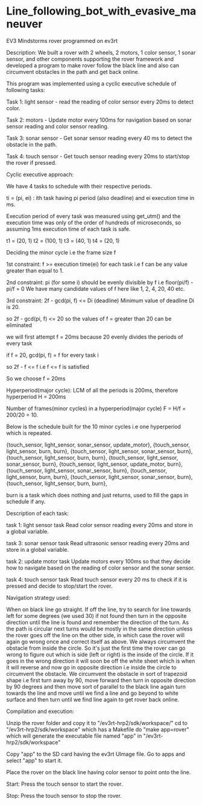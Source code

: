 # Line_following_bot_with_evasive_maneuver
EV3 Mindstorms rover programmed on ev3rt

Description: We built a rover with 2 wheels, 2 motors, 1 color sensor, 1 sonar sensor, and other components supporting the rover framework and developed a program to make rover follow the black line and also can circumvent obstacles in the path and get back online.

This program was implemented using a cyclic executive schedule of following tasks:

Task 1: light sensor - read the reading of color sensor every 20ms to detect color. 

Task 2: motors - Update motor every 100ms for navigation based on sonar sensor reading and color sensor reading. 

Task 3: sonar sensor - Get sonar sensor reading every 40 ms to detect the obstacle in the path. 

Task 4: touch sensor - Get touch sensor reading every 20ms to start/stop the rover if pressed.



Cyclic executive approach: 

We have 4 tasks to schedule with their respective periods.

ti = (pi, ei) : ith task having pi period (also deadline) and ei execution time in ms.

Execution period of every task was measured using get_utm() and the execution time was only of the order of hundreds of microseconds, so assuming 1ms execution time of each task is safe.

t1 = (20, 1) 
t2 = (100, 1) 
t3 = (40, 1) 
t4 = (20, 1)

Deciding the minor cycle i.e the frame size f

1st constraint: f >= execution time(ei) for each task i.e f can be any value greater than equal to 1.

2nd constraint: pi (for some i) should be evenly divisible by f i.e floor(pi/f) - pi/f = 0 We have many candidate values of f here like 1, 2, 4, 20, 40 etc.

3rd constraint: 2f - gcd(pi, f) <= Di (deadline) Minimum value of deadline Di is 20.

so 2f - gcd(pi, f) <= 20 so the values of f = greater than 20 can be eliminated

we will first attempt f = 20ms because 20 evenly divides the periods of every task

if f = 20, gcd(pi, f) = f for every task i

so 2f - f <= f i.e f <= f is satisfied

So we choose f = 20ms

Hyperperiod(major cycle): LCM of all the periods is 200ms, therefore hyperperiod H = 200ms

Number of frames(minor cycles) in a hyperperiod(major cycle) F = H/f = 200/20 = 10.

Below is the schedule built for the 10 minor cycles i.e one hyperperiod which is repeated.

{touch_sensor, light_sensor, sonar_sensor, update_motor}, 
{touch_sensor, light_sensor, burn, burn}, 
{touch_sensor, light_sensor, sonar_sensor, burn}, 
{touch_sensor, light_sensor, burn, burn}, 
{touch_sensor, light_sensor, sonar_sensor, burn},
{touch_sensor, light_sensor, update_motor, burn}, 
{touch_sensor, light_sensor, sonar_sensor, burn},
{touch_sensor, light_sensor, burn, burn}, 
{touch_sensor, light_sensor, sonar_sensor, burn},
{touch_sensor, light_sensor, burn, burn},

burn is a task which does nothing and just returns, used to fill the gaps in schedule if any.



Description of each task:

task 1: light sensor task Read color sensor reading every 20ms and store in a global variable.

task 3: sonar sensor task Read ultrasonic sensor reading every 20ms and store in a global variable.

task 2: update motor task Update motors every 100ms so that they decide how to navigate based on the reading of color sensor and the sonar sensor.

task 4: touch sensor task Read touch sensor every 20 ms to check if it is pressed and decide to stop/start the rover.



Navigation strategy used: 

When on black line go straight. If off the line, try to search for line towards left for some degrees (we used 30) if not found then turn in the opposite direction until the line is found and remember the direction of the turn. As the path is circular next turns would be mostly in the same direction unless the rover goes off the line on the other side, in which case the rover will again go wrong once and correct itself as above. We always circumvent the obstacle from inside the circle. So it's just the first time the rover can go wrong to figure out which is side (left or right) is the inside of the circle. If it goes in the wrong direction it will soon be off the white sheet which is when it will reverse and now go in opposite direction i.e inside the circle to circumvent the obstacle. We circumvent the obstacle in sort of trapezoid shape i.e first turn away by 90, move forward then turn in opposite direction by 90 degrees and then move sort of parallel to the black line again turn towards the line and move until we find a line and go beyond to white surface and then turn until we find line again to get rover back online.


Compilation and execution:

Unzip the rover folder and copy it to "/ev3rt-hrp2/sdk/workspace/"
cd to "/ev3rt-hrp2/sdk/workspace" which has a Makefile
do "make app=rover" which will generate the executable file named "app" in "/ev3rt-hrp2/sdk/workspace"

Copy "app" to the SD card having the ev3rt UImage file.
Go to apps and select "app" to start it.

Place the rover on the black line having color sensor to point onto the line.

Start:
Press the touch sensor to start the rover.

Stop:
Press the touch sensor to stop the rover.
